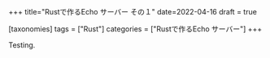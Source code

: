+++
title="Rustで作るEcho サーバー その１"
date=2022-04-16
draft = true

[taxonomies]
tags = ["Rust"]
categories = ["Rustで作るEcho サーバー"]
+++

<!-- more -->

Testing.

